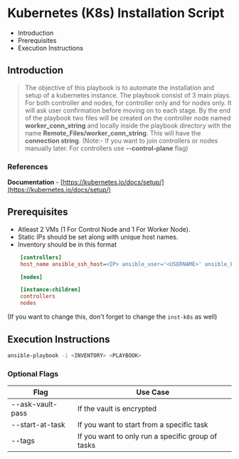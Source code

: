 # Kubernetes (K8s) Installation Script

- Introduction
- Prerequisites
- Execution Instructions

## Introduction

> The objective of this playbook is to automate the installation and setup of a kubernetes instance. The playbook consist of 3 main plays. For both controller and nodes, for controller only and for nodes only. It will ask user confirmation before moving on to each stage. By the end of the playbook two files will be created on the controller node named **worker_conn_string** and locally inside the playbook directory with the name **Remote_Files/worker_conn_string**. This will have the **connection string**. (Note:- If you want to join controllers or nodes manually later. For controllers use **--control-plane** flag)

### References

**Documentation** - [https://kubernetes.io/docs/setup/](https://kubernetes.io/docs/setup/)

## Prerequisites

- Atleast 2 VMs  (1 For Control Node and 1 For Worker Node).
- Static IPs should be set along with unique host names.
- Inventory should be in this format

```ini
    [controllers]
    host_name ansible_ssh_host=<IP> ansible_user='<USERNAME>' ansible_become_pass='<PASSWORD>'

    [nodes]

    [instance:children]
    controllers
    nodes
```

(If you want to change this, don't forget to change the `inst-k8s` as well)

## Execution Instructions

```bash
ansible-playbook -i <INVENTORY> <PLAYBOOK>
```

### Optional Flags

| Flag  | Use Case |
|-------|-----------|
| --ask-vault-pass | If the vault is encrypted |
| --start-at-task | If you want to start from a specific task|
| --tags | If you want to only run a specific group of tasks|
